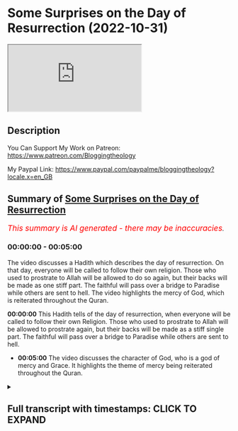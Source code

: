 # Some Surprises on the Day of Resurrection (2022-10-31)

<iframe loading='lazy' allow='autoplay' src='https://www.youtube.com/embed/Xzv6Inbl8co'></iframe>

## Description

You Can Support My Work on Patreon:
https://www.patreon.com/Bloggingtheology

My Paypal Link: 
https://www.paypal.com/paypalme/bloggingtheology?locale.x=en_GB

## Summary of [Some Surprises on the Day of Resurrection](https://www.youtube.com/watch?v=Xzv6Inbl8co)


*<span style="color:red; font-size:125%">This summary is AI generated - there may be inaccuracies</span>. [](/)*

### <a onclick="modifyYTiframeseektime('0')">00:00:00</a> - <a onclick="modifyYTiframeseektime('300')">00:05:00</a>

The video discusses a Hadith which describes the day of resurrection. On that day, everyone will be called to follow their own religion. Those who used to prostrate to Allah will be allowed to do so again, but their backs will be made as one stiff part. The faithful will pass over a bridge to Paradise while others are sent to hell. The video highlights the mercy of God, which is reiterated throughout the Quran.

**<a onclick="modifyYTiframeseektime('0')">00:00:00</a>** This Hadith tells of the day of resurrection, when everyone will be called to follow their own Religion. Those who used to prostrate to Allah will be allowed to prostrate again, but their backs will be made as a stiff single part. The faithful will pass over a bridge to Paradise while others are sent to hell.
* **<a onclick="modifyYTiframeseektime('300')">00:05:00</a>** The video discusses the character of God, who is a god of mercy and Grace. It highlights the theme of mercy being reiterated throughout the Quran.

<details><summary><h2>Full transcript with timestamps: CLICK TO EXPAND</h2></summary>

<a onclick="modifyYTiframeseektime('3')">0:00:03</a> I wanted to share with you uh an  
<a onclick="modifyYTiframeseektime('6')">0:00:06</a> extraordinary Hadith from bakari and  
<a onclick="modifyYTiframeseektime('8')">0:00:08</a> Muslim so it's sahih it's authentic it's  
<a onclick="modifyYTiframeseektime('12')">0:00:12</a> a very long Hadith but I think it's  
<a onclick="modifyYTiframeseektime('14')">0:00:14</a> tremendously important for several  
<a onclick="modifyYTiframeseektime('16')">0:00:16</a> reasons and I'll read it in a second but  
<a onclick="modifyYTiframeseektime('18')">0:00:18</a> one of the reasons is that there's a  
<a onclick="modifyYTiframeseektime('21')">0:00:21</a> misapprehension on behalf of certain  
<a onclick="modifyYTiframeseektime('23')">0:00:23</a> people non-muslims who think the only  
<a onclick="modifyYTiframeseektime('25')">0:00:25</a> way that Muslims or anyone enters  
<a onclick="modifyYTiframeseektime('27')">0:00:27</a> Paradise is through their good works  
<a onclick="modifyYTiframeseektime('29')">0:00:29</a> through the actions that they have done  
<a onclick="modifyYTiframeseektime('32')">0:00:32</a> and this Hadith addresses uh this point  
<a onclick="modifyYTiframeseektime('34')">0:00:34</a> oh there's one other thing as well it's  
<a onclick="modifyYTiframeseektime('37')">0:00:37</a> often thought that the greatest thing  
<a onclick="modifyYTiframeseektime('39')">0:00:39</a> about Paradise the most attractive thing  
<a onclick="modifyYTiframeseektime('42')">0:00:42</a> that people want to work towards are  
<a onclick="modifyYTiframeseektime('44')">0:00:44</a> mere material benefits or the pleasures  
<a onclick="modifyYTiframeseektime('47')">0:00:47</a> of the Hereafter and again the greatest  
<a onclick="modifyYTiframeseektime('49')">0:00:49</a> of all the blessings are Hereafter is  
<a onclick="modifyYTiframeseektime('52')">0:00:52</a> something quite different and this  
<a onclick="modifyYTiframeseektime('54')">0:00:54</a> Hadith at the very end addresses this  
<a onclick="modifyYTiframeseektime('56')">0:00:56</a> point as well so I'll just uh read it to  
<a onclick="modifyYTiframeseektime('59')">0:00:59</a> you as I say it is quite long but it's  
<a onclick="modifyYTiframeseektime('61')">0:01:01</a> full of most extraordinary uh detail  
<a onclick="modifyYTiframeseektime('64')">0:01:04</a> that tells us about the the day of  
<a onclick="modifyYTiframeseektime('66')">0:01:06</a> resurrection and what happens then  
<a onclick="modifyYTiframeseektime('69')">0:01:09</a> Abu harira related that the messenger of  
<a onclick="modifyYTiframeseektime('72')">0:01:12</a> God upon whom be peace said  
<a onclick="modifyYTiframeseektime('75')">0:01:15</a> on the day of Resurrection a caller will  
<a onclick="modifyYTiframeseektime('79')">0:01:19</a> cry out let every people follow what  
<a onclick="modifyYTiframeseektime('82')">0:01:22</a> they worshiped  
<a onclick="modifyYTiframeseektime('84')">0:01:24</a> they will be asked is there a sign  
<a onclick="modifyYTiframeseektime('87')">0:01:27</a> between you and him that they will let  
<a onclick="modifyYTiframeseektime('90')">0:01:30</a> you know him  
<a onclick="modifyYTiframeseektime('91')">0:01:31</a> they will say yes  
<a onclick="modifyYTiframeseektime('94')">0:01:34</a> so their legs would be uncovered and  
<a onclick="modifyYTiframeseektime('96')">0:01:36</a> Allah will give permission to all those  
<a onclick="modifyYTiframeseektime('99')">0:01:39</a> who used to prostrate to him by their  
<a onclick="modifyYTiframeseektime('102')">0:01:42</a> own free will to prostrate  
<a onclick="modifyYTiframeseektime('105')">0:01:45</a> and Allah will make those who used to  
<a onclick="modifyYTiframeseektime('108')">0:01:48</a> prostrate only to be seen by others or  
<a onclick="modifyYTiframeseektime('111')">0:01:51</a> to ward off criticism unable to  
<a onclick="modifyYTiframeseektime('114')">0:01:54</a> prostrate  
<a onclick="modifyYTiframeseektime('116')">0:01:56</a> their backs will be made as a stiff  
<a onclick="modifyYTiframeseektime('119')">0:01:59</a> Single part so whenever they try to  
<a onclick="modifyYTiframeseektime('122')">0:02:02</a> prostrate they topple on their backsides  
<a onclick="modifyYTiframeseektime('127')">0:02:07</a> then they will come upon the bridge over  
<a onclick="modifyYTiframeseektime('130')">0:02:10</a> hell and intercession will begin they  
<a onclick="modifyYTiframeseektime('134')">0:02:14</a> will murmur olr bring them to safety  
<a onclick="modifyYTiframeseektime('138')">0:02:18</a> bring them to safety  
<a onclick="modifyYTiframeseektime('141')">0:02:21</a> and the faithful ones will pass over the  
<a onclick="modifyYTiframeseektime('144')">0:02:24</a> bridge in a wink of an eye  
<a onclick="modifyYTiframeseektime('146')">0:02:26</a> others will pass like lightning others  
<a onclick="modifyYTiframeseektime('150')">0:02:30</a> like the wind others like birds others  
<a onclick="modifyYTiframeseektime('154')">0:02:34</a> like strong horses  
<a onclick="modifyYTiframeseektime('157')">0:02:37</a> some will cross over whole and safe  
<a onclick="modifyYTiframeseektime('160')">0:02:40</a> others will be sent across bruised  
<a onclick="modifyYTiframeseektime('163')">0:02:43</a> While others would be flung Into the  
<a onclick="modifyYTiframeseektime('166')">0:02:46</a> Fire of gehenna  
<a onclick="modifyYTiframeseektime('169')">0:02:49</a> by the one who holds my soul in his hand  
<a onclick="modifyYTiframeseektime('173')">0:02:53</a> none of you would be more vehement in  
<a onclick="modifyYTiframeseektime('176')">0:02:56</a> pleading for justice than the faithful  
<a onclick="modifyYTiframeseektime('178')">0:02:58</a> ones will be at the time at that time  
<a onclick="modifyYTiframeseektime('181')">0:03:01</a> for their brothers who are in the fire  
<a onclick="modifyYTiframeseektime('185')">0:03:05</a> they will say our Lord they fasted with  
<a onclick="modifyYTiframeseektime('189')">0:03:09</a> us they prayed with us they made  
<a onclick="modifyYTiframeseektime('191')">0:03:11</a> pilgrimage with us  
<a onclick="modifyYTiframeseektime('193')">0:03:13</a> he will say to them bring out of it all  
<a onclick="modifyYTiframeseektime('197')">0:03:17</a> the ones that you know  
<a onclick="modifyYTiframeseektime('199')">0:03:19</a> so their forms would be forbidden to the  
<a onclick="modifyYTiframeseektime('202')">0:03:22</a> fire as they enter it and they will  
<a onclick="modifyYTiframeseektime('205')">0:03:25</a> bring out many people until they say our  
<a onclick="modifyYTiframeseektime('210')">0:03:30</a> sustainer none are left of those you  
<a onclick="modifyYTiframeseektime('213')">0:03:33</a> have commanded us to extract  
<a onclick="modifyYTiframeseektime('217')">0:03:37</a> then he will say to them go back and  
<a onclick="modifyYTiframeseektime('220')">0:03:40</a> bring out whoever you find that has a  
<a onclick="modifyYTiframeseektime('223')">0:03:43</a> denar's worth of goodness in them  
<a onclick="modifyYTiframeseektime('227')">0:03:47</a> and they will bring out many people  
<a onclick="modifyYTiframeseektime('231')">0:03:51</a> and he will say to them go back and  
<a onclick="modifyYTiframeseektime('235')">0:03:55</a> bring out whoever you find that has half  
<a onclick="modifyYTiframeseektime('238')">0:03:58</a> a denar's worth of goodness in them  
<a onclick="modifyYTiframeseektime('242')">0:04:02</a> and they will bring out many people  
<a onclick="modifyYTiframeseektime('245')">0:04:05</a> then he will say to them go back again  
<a onclick="modifyYTiframeseektime('249')">0:04:09</a> and bring out whoever you find who has  
<a onclick="modifyYTiframeseektime('252')">0:04:12</a> an atom's weight of goodness in them  
<a onclick="modifyYTiframeseektime('256')">0:04:16</a> and they will bring out many people  
<a onclick="modifyYTiframeseektime('260')">0:04:20</a> and this will go on until they say to  
<a onclick="modifyYTiframeseektime('263')">0:04:23</a> him our Lord we have left no one in it  
<a onclick="modifyYTiframeseektime('267')">0:04:27</a> who has any trace of goodness in them  
<a onclick="modifyYTiframeseektime('272')">0:04:32</a> Allah will then declare the angels have  
<a onclick="modifyYTiframeseektime('276')">0:04:36</a> interceded and the prophets have  
<a onclick="modifyYTiframeseektime('278')">0:04:38</a> interceded and the faithful have  
<a onclick="modifyYTiframeseektime('281')">0:04:41</a> interceded  
<a onclick="modifyYTiframeseektime('283')">0:04:43</a> only the most merciful of those who show  
<a onclick="modifyYTiframeseektime('286')">0:04:46</a> Mercy is left to intercede  
<a onclick="modifyYTiframeseektime('290')">0:04:50</a> and he will bring out with his grasp the  
<a onclick="modifyYTiframeseektime('294')">0:04:54</a> people who have never done any good and  
<a onclick="modifyYTiframeseektime('297')">0:04:57</a> he will throw them into a river at the  
<a onclick="modifyYTiframeseektime('299')">0:04:59</a> mouth of paradise called the River of  
<a onclick="modifyYTiframeseektime('303')">0:05:03</a> Life  
<a onclick="modifyYTiframeseektime('304')">0:05:04</a> and they will emerge from it like pearls  
<a onclick="modifyYTiframeseektime('309')">0:05:09</a> when the people of paradise see them  
<a onclick="modifyYTiframeseektime('312')">0:05:12</a> they will know them  
<a onclick="modifyYTiframeseektime('314')">0:05:14</a> these are emancipated of God he has made  
<a onclick="modifyYTiframeseektime('319')">0:05:19</a> them into Paradise without any of their  
<a onclick="modifyYTiframeseektime('323')">0:05:23</a> own actions and without any goodness  
<a onclick="modifyYTiframeseektime('326')">0:05:26</a> that they offered  
<a onclick="modifyYTiframeseektime('329')">0:05:29</a> and God will say to them enter Paradise  
<a onclick="modifyYTiframeseektime('333')">0:05:33</a> what you have seen is yours  
<a onclick="modifyYTiframeseektime('338')">0:05:38</a> they will say our sustainer you have  
<a onclick="modifyYTiframeseektime('341')">0:05:41</a> given us what you have not given anyone  
<a onclick="modifyYTiframeseektime('343')">0:05:43</a> of the Worlds  
<a onclick="modifyYTiframeseektime('345')">0:05:45</a> he will say I have for you what is even  
<a onclick="modifyYTiframeseektime('349')">0:05:49</a> better than this  
<a onclick="modifyYTiframeseektime('352')">0:05:52</a> they will ask oh our sustainer what  
<a onclick="modifyYTiframeseektime('356')">0:05:56</a> could be better than this  
<a onclick="modifyYTiframeseektime('358')">0:05:58</a> he will say my contentment with you for  
<a onclick="modifyYTiframeseektime('363')">0:06:03</a> I shall not be displeased with you after  
<a onclick="modifyYTiframeseektime('366')">0:06:06</a> this ever again  
<a onclick="modifyYTiframeseektime('370')">0:06:10</a> and that ends the Hadith as I say from  
<a onclick="modifyYTiframeseektime('372')">0:06:12</a> bukhari and Muslims so it is certain to  
<a onclick="modifyYTiframeseektime('375')">0:06:15</a> go back to the prophet upon human BPS  
<a onclick="modifyYTiframeseektime('377')">0:06:17</a> very very moving indeed I love the way  
<a onclick="modifyYTiframeseektime('381')">0:06:21</a> we have a progressive uh showing of  
<a onclick="modifyYTiframeseektime('383')">0:06:23</a> mercy and more Mercy until even those  
<a onclick="modifyYTiframeseektime('386')">0:06:26</a> who are completely unworthy are  
<a onclick="modifyYTiframeseektime('388')">0:06:28</a> ultimately admitted by the most merciful  
<a onclick="modifyYTiframeseektime('390')">0:06:30</a> of those who have mercy and the greatest  
<a onclick="modifyYTiframeseektime('394')">0:06:34</a> thing of all that they receive is not  
<a onclick="modifyYTiframeseektime('396')">0:06:36</a> some pleasure not some house not  
<a onclick="modifyYTiframeseektime('398')">0:06:38</a> something it is the contentment of God  
<a onclick="modifyYTiframeseektime('401')">0:06:41</a> himself this peace and reconciliation  
<a onclick="modifyYTiframeseektime('404')">0:06:44</a> with a merciful god is the greatest  
<a onclick="modifyYTiframeseektime('407')">0:06:47</a> thing of all that they could possibly uh  
<a onclick="modifyYTiframeseektime('411')">0:06:51</a> experience and then God says my  
<a onclick="modifyYTiframeseektime('414')">0:06:54</a> contentment with you for I shall not be  
<a onclick="modifyYTiframeseektime('416')">0:06:56</a> displeased with you after this ever  
<a onclick="modifyYTiframeseektime('419')">0:06:59</a> again so their security their happiness  
<a onclick="modifyYTiframeseektime('422')">0:07:02</a> and their peace is permanent and forever  
<a onclick="modifyYTiframeseektime('425')">0:07:05</a> so I think it's the most extraordinary  
<a onclick="modifyYTiframeseektime('427')">0:07:07</a> Edith very very long and it tells us in  
<a onclick="modifyYTiframeseektime('430')">0:07:10</a> great detail about the character of God  
<a onclick="modifyYTiframeseektime('432')">0:07:12</a> who is the god of Islam the god of of  
<a onclick="modifyYTiframeseektime('436')">0:07:16</a> Moses Jesus and Muhammad peace be upon  
<a onclick="modifyYTiframeseektime('438')">0:07:18</a> them all and all the prophets and at the  
<a onclick="modifyYTiframeseektime('440')">0:07:20</a> end of the day he is a god of mercy and  
<a onclick="modifyYTiframeseektime('442')">0:07:22</a> a god of Grace and this this theme is  
<a onclick="modifyYTiframeseektime('446')">0:07:26</a> very very strongly reiterated again and  
<a onclick="modifyYTiframeseektime('448')">0:07:28</a> again every sir of the Quran constantly  
<a onclick="modifyYTiframeseektime('452')">0:07:32</a> throughout the whole book itself anyway  
<a onclick="modifyYTiframeseektime('454')">0:07:34</a> I want to share that with you until next  
<a onclick="modifyYTiframeseektime('457')">0:07:37</a> time  

</details>
